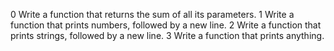 0 Write a function that returns the sum of all its parameters.
1 Write a function that prints numbers, followed by a new line.
2 Write a function that prints strings, followed by a new line.
3 Write a function that prints anything.
